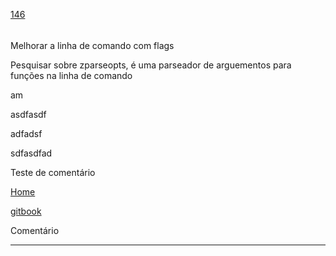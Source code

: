 [146](https://github.com/guilhermeprokisch/guilherme/issues/146) 
###### 

Melhorar a linha de comando com flags


Pesquisar sobre zparseopts, é uma parseador de arguementos para funções na linha de comando


am


asdfasdf


adfadsf


sdfasdfad


Teste de comentário


[Home](Home)


[gitbook](gitbook)


Comentário

-------------------------------------------------------------------------------

